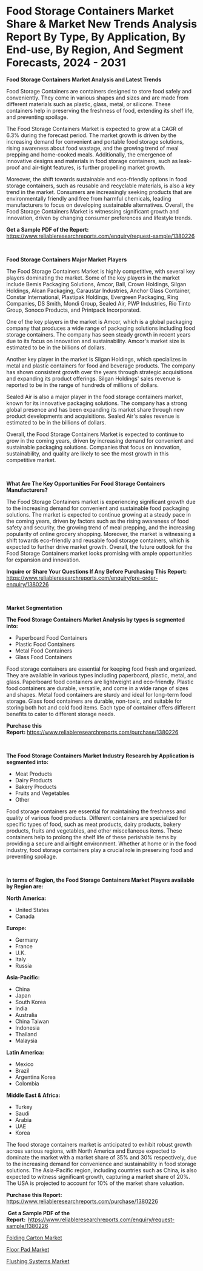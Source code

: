 <p><h1>Food Storage Containers Market Share & Market New Trends Analysis Report By Type, By Application, By End-use, By Region, And Segment Forecasts, 2024 - 2031</h1></p><p><strong>Food Storage Containers Market Analysis and Latest Trends</strong></p>
<p><p>Food Storage Containers are containers designed to store food safely and conveniently. They come in various shapes and sizes and are made from different materials such as plastic, glass, metal, or silicone. These containers help in preserving the freshness of food, extending its shelf life, and preventing spoilage.</p><p>The Food Storage Containers Market is expected to grow at a CAGR of 6.3% during the forecast period. The market growth is driven by the increasing demand for convenient and portable food storage solutions, rising awareness about food wastage, and the growing trend of meal prepping and home-cooked meals. Additionally, the emergence of innovative designs and materials in food storage containers, such as leak-proof and air-tight features, is further propelling market growth.</p><p>Moreover, the shift towards sustainable and eco-friendly options in food storage containers, such as reusable and recyclable materials, is also a key trend in the market. Consumers are increasingly seeking products that are environmentally friendly and free from harmful chemicals, leading manufacturers to focus on developing sustainable alternatives. Overall, the Food Storage Containers Market is witnessing significant growth and innovation, driven by changing consumer preferences and lifestyle trends.</p></p>
<p><strong>Get a Sample PDF of the Report:&nbsp;</strong> <a href="https://www.reliableresearchreports.com/enquiry/request-sample/1380226">https://www.reliableresearchreports.com/enquiry/request-sample/1380226</a></p>
<p>&nbsp;</p>
<p><strong>Food Storage Containers Major Market Players</strong></p>
<p><p>The Food Storage Containers Market is highly competitive, with several key players dominating the market. Some of the key players in the market include Bemis Packaging Solutions, Amcor, Ball, Crown Holdings, Silgan Holdings, Alcan Packaging, Caraustar Industries, Anchor Glass Container, Constar International, Plastipak Holdings, Evergreen Packaging, Ring Companies, DS Smith, Mondi Group, Sealed Air, PWP Industries, Rio Tinto Group, Sonoco Products, and Printpack Incorporated.</p><p>One of the key players in the market is Amcor, which is a global packaging company that produces a wide range of packaging solutions including food storage containers. The company has seen steady growth in recent years due to its focus on innovation and sustainability. Amcor's market size is estimated to be in the billions of dollars.</p><p>Another key player in the market is Silgan Holdings, which specializes in metal and plastic containers for food and beverage products. The company has shown consistent growth over the years through strategic acquisitions and expanding its product offerings. Silgan Holdings' sales revenue is reported to be in the range of hundreds of millions of dollars.</p><p>Sealed Air is also a major player in the food storage containers market, known for its innovative packaging solutions. The company has a strong global presence and has been expanding its market share through new product developments and acquisitions. Sealed Air's sales revenue is estimated to be in the billions of dollars.</p><p>Overall, the Food Storage Containers Market is expected to continue to grow in the coming years, driven by increasing demand for convenient and sustainable packaging solutions. Companies that focus on innovation, sustainability, and quality are likely to see the most growth in this competitive market.</p></p>
<p>&nbsp;</p>
<p><strong>What Are The Key Opportunities For Food Storage Containers Manufacturers?</strong></p>
<p><p>The Food Storage Containers market is experiencing significant growth due to the increasing demand for convenient and sustainable food packaging solutions. The market is expected to continue growing at a steady pace in the coming years, driven by factors such as the rising awareness of food safety and security, the growing trend of meal prepping, and the increasing popularity of online grocery shopping. Moreover, the market is witnessing a shift towards eco-friendly and reusable food storage containers, which is expected to further drive market growth. Overall, the future outlook for the Food Storage Containers market looks promising with ample opportunities for expansion and innovation.</p></p>
<p><strong>Inquire or Share Your Questions If Any Before Purchasing This Report:</strong> <a href="https://www.reliableresearchreports.com/enquiry/pre-order-enquiry/1380226">https://www.reliableresearchreports.com/enquiry/pre-order-enquiry/1380226</a></p>
<p>&nbsp;</p>
<p><strong>Market Segmentation</strong></p>
<p><strong>The Food Storage Containers Market Analysis by types is segmented into:</strong></p>
<p><ul><li>Paperboard Food Containers</li><li>Plastic Food Containers</li><li>Metal Food Containers</li><li>Glass Food Containers</li></ul></p>
<p><p>Food storage containers are essential for keeping food fresh and organized. They are available in various types including paperboard, plastic, metal, and glass. Paperboard food containers are lightweight and eco-friendly. Plastic food containers are durable, versatile, and come in a wide range of sizes and shapes. Metal food containers are sturdy and ideal for long-term food storage. Glass food containers are durable, non-toxic, and suitable for storing both hot and cold food items. Each type of container offers different benefits to cater to different storage needs.</p></p>
<p><strong>Purchase this Report:&nbsp;</strong><a href="https://www.reliableresearchreports.com/purchase/1380226">https://www.reliableresearchreports.com/purchase/1380226</a></p>
<p>&nbsp;</p>
<p><strong>The Food Storage Containers Market Industry Research by Application is segmented into:</strong></p>
<p><ul><li>Meat Products</li><li>Dairy Products</li><li>Bakery Products</li><li>Fruits and Vegetables</li><li>Other</li></ul></p>
<p><p>Food storage containers are essential for maintaining the freshness and quality of various food products. Different containers are specialized for specific types of food, such as meat products, dairy products, bakery products, fruits and vegetables, and other miscellaneous items. These containers help to prolong the shelf life of these perishable items by providing a secure and airtight environment. Whether at home or in the food industry, food storage containers play a crucial role in preserving food and preventing spoilage.</p></p>
<p>&nbsp;</p>
<p><strong>In terms of Region, the Food Storage Containers Market Players available by Region are:</strong></p>
<p>
    <p> <strong> North America: </strong>
        <ul>
            <li>United States</li>
            <li>Canada</li>
        </ul>
        </p> 
    <p> <strong> Europe: </strong>
        <ul>
            <li>Germany</li>
            <li>France</li>
            <li>U.K.</li>
            <li>Italy</li>
            <li>Russia</li>
        </ul>
        </p> 
    <p> <strong> Asia-Pacific: </strong>
        <ul>
            <li>China</li>
            <li>Japan</li>
            <li>South Korea</li>
            <li>India</li>
            <li>Australia</li>
            <li>China Taiwan</li>
            <li>Indonesia</li>
            <li>Thailand</li>
            <li>Malaysia</li>
        </ul>
        </p> 
    <p> <strong> Latin America: </strong>
        <ul>
            <li>Mexico</li>
            <li>Brazil</li>
            <li>Argentina Korea</li>
            <li>Colombia</li>
        </ul>
        </p> 
    <p> <strong> Middle East & Africa: </strong>
        <ul>
            <li>Turkey</li>
            <li>Saudi</li>
            <li>Arabia</li>
            <li>UAE</li>
            <li>Korea</li>
        </ul>
    </p>
    </p>
<p><p>The food storage containers market is anticipated to exhibit robust growth across various regions, with North America and Europe expected to dominate the market with a market share of 35% and 30% respectively, due to the increasing demand for convenience and sustainability in food storage solutions. The Asia-Pacific region, including countries such as China, is also expected to witness significant growth, capturing a market share of 20%. The USA is projected to account for 10% of the market share valuation.</p></p>
<p><strong>Purchase this Report: </strong><a href="https://www.reliableresearchreports.com/purchase/1380226">https://www.reliableresearchreports.com/purchase/1380226</a></p>
<p>&nbsp;<strong>Get a Sample PDF of the Report:&nbsp;&nbsp;</strong><a href="https://www.reliableresearchreports.com/enquiry/request-sample/1380226">https://www.reliableresearchreports.com/enquiry/request-sample/1380226</a></p>
<p><strong></strong></p>
<p><p><a href="https://github.com/kufem1/Market-Research-Report-List-1/blob/main/folding-carton-market.md">Folding Carton Market</a></p><p><a href="https://github.com/nathandecarvalho/Market-Research-Report-List-2/blob/main/floor-pad-market.md">Floor Pad Market</a></p><p><a href="https://github.com/kosella/Market-Research-Report-List-2/blob/main/flushing-systems-market.md">Flushing Systems Market</a></p></p>
